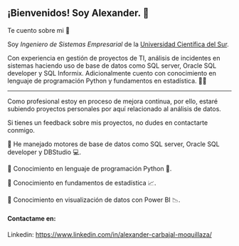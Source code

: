 ## ¡Bienvenidos! Soy Alexander. 👋

Te cuento sobre mi :raising_hand:

Soy *Ingeniero de Sistemas Empresarial* de la <a href="https://www.linkedin.com/school/universidad-cientifica-del-sur/">Universidad Científica del Sur</a>. 

Con experiencia en gestión de proyectos de TI, análisis de incidentes en sistemas haciendo uso de base de datos como SQL server, Oracle SQL developer y SQL Informix. Adicionalmente cuento con conocimiento en lenguaje de programación Python y fundamentos en estadística. 👩‍💻

<hr ---/>

Como profesional estoy en proceso de mejora continua, por ello, estaré subiendo proyectos personales por aquí relacionado al análisis de datos. 

Si tienes un feedback sobre mis proyectos, no dudes en contactarte conmigo.



  📌 He manejado motores de base de datos como SQL server, Oracle SQL developer y DBStudio :computer:.
  
  📌 Conocimiento en lenguaje de programación Python 🐍.
  
  📌 Conocimiento en fundamentos de estadística :chart_with_upwards_trend:.
  
  📌 Conocimiento en visualización de datos con Power BI :chart_with_downwards_trend:.
  
  #### Contactame en:
  Linkedin: https://www.linkedin.com/in/alexander-carbajal-moquillaza/

<!--
**AlexanderCarbajalMoquillaza/AlexanderCarbajalMoquillaza** is a ✨ _special_ ✨ repository because its `README.md` (this file) appears on your GitHub profile.

Here are some ideas to get you started:

- 🔭 I’m currently working on ...
- 🌱 I’m currently learning ...
- 👯 I’m looking to collaborate on ...
- 🤔 I’m looking for help with ...
- 💬 Ask me about ...
- 📫 How to reach me: ...
- 😄 Pronouns: ...
- ⚡ Fun fact: ...
-->
